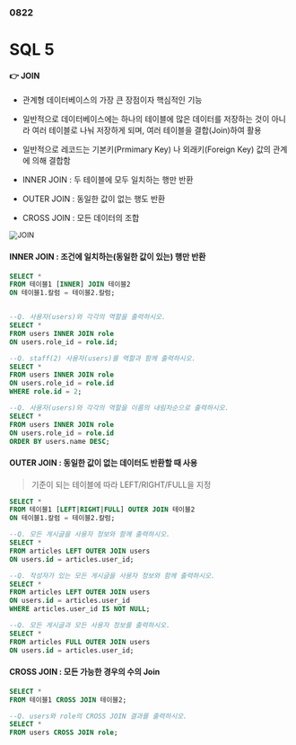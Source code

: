 ### 0822

# SQL 5

#### 👉 JOIN

- 관계형 데이터베이스의 가장 큰 장점이자 핵심적인 기능
- 일반적으로 데이터베이스에는 하나의 테이블에 많은 데이터를 저장하는 것이 아니라 여러 테이블로 나눠 저장하게 되며, 여러 테이블을 결합(Join)하여 활용
- 일반적으로 레코드는 기본키(Prmimary Key) 나 외래키(Foreign Key) 값의 관계에 의해 결합함
- INNER JOIN : 두 테이블에 모두 일치하는 행만 반환

- OUTER JOIN : 동일한 값이 없는 행도 반환

- CROSS JOIN : 모든 데이터의 조합

<img src="/Users/yoonji_kim/Desktop/TIL/KDT/KDT_0822/JOIN.png" alt="JOIN" style="zoom: 90%;" />



#### INNER JOIN : 조건에 일치하는(동일한 값이 있는) 행만 반환

```sql
SELECT *
FROM 테이블1 [INNER] JOIN 테이블2
ON 테이블1.칼럼 = 테이블2.칼럼;


--Q. 사용자(users)와 각각의 역할을 출력하시오.
SELECT *
FROM users INNER JOIN role
ON users.role_id = role.id;

--Q. staff(2) 사용자(users)를 역할과 함께 출력하시오.
SELECT *
FROM users INNER JOIN role
ON users.role_id = role.id
WHERE role.id = 2;

--Q. 사용자(users)와 각각의 역할을 이름의 내림차순으로 출력하시오.
SELECT *
FROM users INNER JOIN role
ON users.role_id = role.id
ORDER BY users.name DESC;

```



#### OUTER JOIN : 동일한 값이 없는 데이터도 반환할 때 사용

> 기준이 되는 테이블에 따라 LEFT/RIGHT/FULL을 지정

```sql
SELECT *
FROM 테이블1 [LEFT|RIGHT|FULL] OUTER JOIN 테이블2
ON 테이블1.칼럼 = 테이블2.칼럼;

--Q. 모든 게시글을 사용자 정보와 함께 출력하시오.
SELECT *
FROM articles LEFT OUTER JOIN users
ON users.id = articles.user_id;

--Q. 작성자가 있는 모든 게시글을 사용자 정보와 함께 출력하시오.
SELECT *
FROM articles LEFT OUTER JOIN users
ON users.id = articles.user_id
WHERE articles.user_id IS NOT NULL;

--Q. 모든 게시글과 모든 사용자 정보를 출력하시오.
SELECT *
FROM articles FULL OUTER JOIN users
ON users.id = articles.user_id;

```



#### CROSS JOIN : 모든 가능한 경우의 수의 Join

```sql
SELECT *
FROM 테이블1 CROSS JOIN 테이블2;

--Q. users와 role의 CROSS JOIN 결과를 출력하시오.
SELECT *
FROM users CROSS JOIN role;

```

